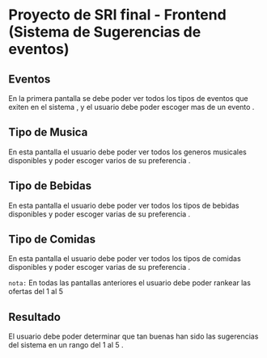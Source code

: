 # Proyecto de SRI final - Frontend (Sistema de Sugerencias de eventos)


## Eventos

En la primera pantalla se debe poder ver todos los tipos de eventos que exiten en el sistema , y el usuario debe poder escoger mas de un evento .

## Tipo de Musica

En esta pantalla el usuario debe poder ver todos los generos musicales disponibles y poder escoger varios de su preferencia .

## Tipo de Bebidas

En esta pantalla el usuario debe poder ver todos los tipos de bebidas disponibles y poder escoger varias de su preferencia .

## Tipo de Comidas

En esta pantalla el usuario debe poder ver todos los tipos de comidas disponibles y poder escoger varias de su preferencia .


`nota:` En todas las pantallas anteriores el usuario debe poder rankear las ofertas del 1 al 5

## Resultado

El usuario debe poder determinar que tan buenas han sido las sugerencias del sistema en un rango del 1 al 5 .